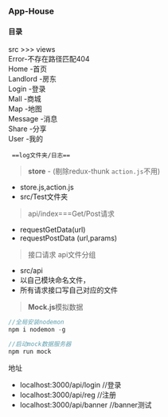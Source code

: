 ### App-House

#### 目录

src >>> views  
Error-不存在路径匹配404  
Home -首页  
Landlord -房东  
Login -登录  
Mall -商城  
Map -地图  
Message -消息  
Share -分享  
User -我的  

` ==log文件夹/日志==`

> **store**  -   (剔除redux-thunk `action.js`不用) 

* store.js,action.js  
* src/Test文件夹

> api/index===Get/Post请求  

* requestGetData(url)  
* requestPostData (url,params)  

> 接口请求 api文件分组 

* src/api  
* 以自己模块命名文件，  
* 所有请求接口写自己对应的文件  

> **Mock.js**模拟数据
```javascript
//全局安装nodemon
npm i nodemon -g

//启动mock数据服务器
npm run mock
```
地址  
* localhost:3000/api/login //登录  
* localhost:3000/api/reg //注册  
* localhost:3000/api/banner //banner测试   
